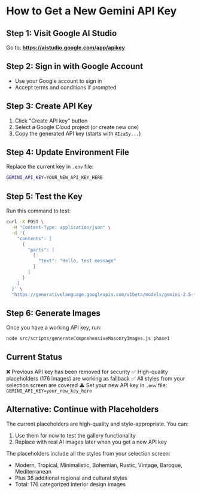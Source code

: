 # How to Get a New Gemini API Key

## Step 1: Visit Google AI Studio
Go to: **https://aistudio.google.com/app/apikey**

## Step 2: Sign in with Google Account
- Use your Google account to sign in
- Accept terms and conditions if prompted

## Step 3: Create API Key
1. Click "Create API key" button
2. Select a Google Cloud project (or create new one)
3. Copy the generated API key (starts with `AIzaSy...`)

## Step 4: Update Environment File
Replace the current key in `.env` file:
```bash
GEMINI_API_KEY=YOUR_NEW_API_KEY_HERE
```

## Step 5: Test the Key
Run this command to test:
```bash
curl -X POST \
  -H "Content-Type: application/json" \
  -d '{
    "contents": [
      {
        "parts": [
          {
            "text": "Hello, test message"
          }
        ]
      }
    ]
  }' \
  "https://generativelanguage.googleapis.com/v1beta/models/gemini-2.5-flash:generateContent?key=YOUR_NEW_API_KEY"
```

## Step 6: Generate Images
Once you have a working API key, run:
```bash
node src/scripts/generateComprehensiveMasonryImages.js phase1
```

## Current Status
❌ Previous API key has been removed for security
✅ High-quality placeholders (176 images) are working as fallback
✅ All styles from your selection screen are covered
⚠️ Set your new API key in `.env` file: `GEMINI_API_KEY=your_new_key_here`

## Alternative: Continue with Placeholders
The current placeholders are high-quality and style-appropriate. You can:
1. Use them for now to test the gallery functionality
2. Replace with real AI images later when you get a new API key

The placeholders include all the styles from your selection screen:
- Modern, Tropical, Minimalistic, Bohemian, Rustic, Vintage, Baroque, Mediterranean
- Plus 36 additional regional and cultural styles
- Total: 176 categorized interior design images